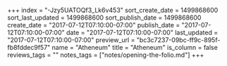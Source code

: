 +++
index = "-Jzy5UATOQf3_Lk6v453"
sort_create_date = 1499868600
sort_last_updated = 1499868600
sort_publish_date = 1499868600
create_date = "2017-07-12T07:10:00-07:00"
publish_date = "2017-07-12T07:10:00-07:00"
date = "2017-07-12T07:10:00-07:00"
last_updated = "2017-07-12T07:10:00-07:00"
preview_url = "bc3c7237-09bc-ff9c-895f-fb8fddec9f57"
name = "Atheneum"
title = "Atheneum"
is_column = false
reviews_tags = ""
notes_tags = ["notes/opening-the-folio.md"]
+++

